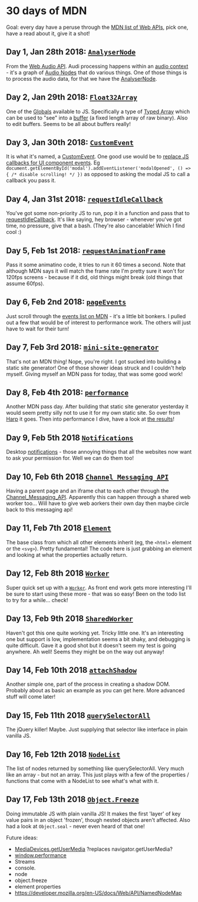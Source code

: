 # 30 days of MDN

Goal: every day have a peruse through the [MDN list of Web APIs](https://developer.mozilla.org/en-US/docs/Web/API), pick one, have a read about it, give it a shot!

## Day 1, Jan 28th 2018: [`AnalyserNode`](https://ijmccallum.github.io/30-days-of/MDN/AnalyserNode/)

From the [Web Audio API](https://developer.mozilla.org/en-US/docs/Web/API/Web_Audio_API). Audi processing happens within an [audio context](https://developer.mozilla.org/en-US/docs/Web/API/AudioContext) - it's a graph of [Audio Nodes](https://developer.mozilla.org/en-US/docs/Web/API/AudioNode) that do various things. One of those things is to process the audio data, for that we have the [AnalyserNode](https://developer.mozilla.org/en-US/docs/Web/API/AnalyserNode).

## Day 2, Jan 29th 2018: [`Float32Array`](https://ijmccallum.github.io/30-days-of/MDN/Float32Array/)

One of the [Globals](https://developer.mozilla.org/en-US/docs/Web/JavaScript/Reference/Global_Objects) available to JS. Specifically a type of [Typed Array](https://developer.mozilla.org/en-US/docs/Web/JavaScript/Typed_arrays) which can be used to "see" into a [buffer](https://developer.mozilla.org/en-US/docs/Web/JavaScript/Reference/Global_Objects/ArrayBuffer) (a fixed length array of raw binary). Also to edit buffers. Seems to be all about buffers really!

## Day 3, Jan 30th 2018: [`CustomEvent`](https://ijmccallum.github.io/30-days-of/MDN/CustomEvent/)

It is what it's named, a [CustomEvent](https://developer.mozilla.org/en-US/docs/Web/API/CustomEvent). One good use would be to [replace JS callbacks for UI component events](https://css-tricks.com/custom-events-are-pretty-cool/). Eg `document.getElementById('modal').addEventListener('modalOpened', () => { /* disable scrolling! */ })` as opposed to asking the modal JS to call a callback you pass it.

## Day 4, Jan 31st 2018: [`requestIdleCallback`](https://ijmccallum.github.io/30-days-of/MDN/requestIdleCallback/)

You've got some non-priority JS to run, pop it in a function and pass that to [requestIdleCallback](https://developer.mozilla.org/en-US/docs/Web/API/Window/requestIdleCallback). It's like saying, hey browser - whenever you've got time, no pressure, give that a bash. (They're also cancelable! Which I find cool :)

## Day 5, Feb 1st 2018: [`requestAnimationFrame`](https://ijmccallum.github.io/30-days-of/MDN/requestAnimationFrame/)

Pass it some animatino code, it tries to run it 60 times a second. Note that although MDN says it will match the frame rate I'm pretty sure it won't for 120fps screens - because if it did, old things might break (old things that assume 60fps).

## Day 6, Feb 2nd 2018: [`pageEvents`](https://ijmccallum.github.io/30-days-of/MDN/pageEvents/)

Just scroll through the [events list on MDN](https://developer.mozilla.org/en-US/docs/Web/Events) - it's a little bit bonkers. I pulled out a few that would be of interest to performance work. The others will just have to wait for their turn!

## Day 7, Feb 3rd 2018: [`mini-site-generator`](https://www.npmjs.com/package/mini-site-generator/)

That's not an MDN thing! Nope, you're right. I got sucked into building a static site generator! One of those shower ideas struck and I couldn't help myself. Giving myself an MDN pass for today, that was some good work!

## Day 8, Feb 4th 2018: [`performance`](https://ijmccallum.github.io/30-days-of/MDN/performance/)

Another MDN pass day. After building that static site generator yesterday it would seem pretty silly not to use it for my own static site. So over from [Harp](http://harpjs.com/) it goes. Then into performance I dive, have a look at [the results](https://ijmccallum.github.io/30-days-of/MDN/performance)!

## Day 9, Feb 5th 2018 [`Notifications`](https://ijmccallum.github.io/30-days-of/MDN/Notifications/)

Desktop [notifications](https://developer.mozilla.org/en-US/docs/Web/API/Notifications_API/Using_the_Notifications_API) - those annoying things that all the websites now want to ask your permission for. Well we can do them too!

## Day 10, Feb 6th 2018 [`Channel_Messaging_API`](https://ijmccallum.github.io/30-days-of/MDN/Channel_Messaging_API/)

Having a parent page and an iframe chat to each other through the [Channel_Messaging_API](https://developer.mozilla.org/en-US/docs/Web/API/Channel_Messaging_API). Apparently this can happen through a shared web worker too... Will have to give web aorkers their own day then maybe circle back to this messaging api!

## Day 11, Feb 7th 2018 [`Element`](https://ijmccallum.github.io/30-days-of/MDN/Element/)

The base class from which all other elements inherit (eg, the `<html>` element or the `<svg>`). Pretty fundamental! The code here is just grabbing an element and looking at what the properties actually return.

## Day 12, Feb 8th 2018 [`Worker`](https://ijmccallum.github.io/30-days-of/MDN/Worker/)

Super quick set up with a [`Worker`](https://developer.mozilla.org/en-US/docs/Web/API/Worker). As front end work gets more interesting I'll be sure to start using these more - that was so easy! Been on the todo list to try for a while... check!

## Day 13, Feb 9th 2018 [`SharedWorker`](https://ijmccallum.github.io/30-days-of/MDN/SharedWorker/)

Haven't got this one quite working yet. Tricky little one. It's an interesting one but support is low, implementation seems a bit shaky, and debugging is quite difficult. Gave it a good shot but it doesn't seem my test is going anywhere. Ah well! Seems they might be on the way out anyway!

## Day 14, Feb 10th 2018 [`attachShadow`](https://ijmccallum.github.io/30-days-of/MDN/attachShadow/)

Another simple one, part of the process in creating a shadow DOM. Probably about as basic an example as you can get here. More advanced stuff will come later!

## Day 15, Feb 11th 2018 [`querySelectorAll`](https://ijmccallum.github.io/30-days-of/MDN/querySelectorAll/)

The jQuery killer! Maybe. Just supplying that selector like interface in plain vanilla JS.

## Day 16, Feb 12th 2018 [`NodeList`](https://ijmccallum.github.io/30-days-of/MDN/NodeList/)

The list of nodes returned by something like querySelectorAll. Very much like an array - but not an array. This just plays with a few of the properties / functions that come with a NodeList to see what's what with it.

## Day 17, Feb 13th 2018 [`Object.Freeze`](https://ijmccallum.github.io/30-days-of/MDN/Freeze/)

Doing immutable JS with plain vanilla JS! It makes the first 'layer' of key value pairs in an object 'frozen', though nested objects aren't affected. Also had a look at `Object.seal` - never even heard of that one!

Future ideas:

 - [MediaDevices.getUserMedia](https://developer.mozilla.org/en-US/docs/Web/API/MediaDevices/getUserMedia) ?replaces navigator.getUserMedia?
 - [window.performance](https://developer.mozilla.org/en-US/docs/Web/API/PerformancePaintTiming)
 - Streams
 - console.
 - node
 - object.freeze
 - element properties
 - https://developer.mozilla.org/en-US/docs/Web/API/NamedNodeMap
